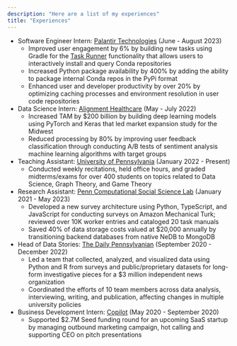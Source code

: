```yaml
---
description: "Here are a list of my experiences"
title: "Experiences"
---
```


- Software Engineer Intern: [Palantir Technologies](https://www.palantir.com/) (June - August 2023)
    - Improved user engagement by 6\% by building new tasks using Gradle for the [Task Runner](https://www.palantir.com/docs/foundry/transforms-python/use-python-libraries/index.html) functionality that allows users to interactively install and query Conda repositories
    - Increased Python package availability by 400% by adding the ability to package internal Conda repos in the PyPi format
    - Enhanced user and developer productivity by over 20% by optimizing caching processes and environment resolution in user code repositories
- Data Science Intern: [Alignment Healthcare](https://www.alignmenthealth.com/) (May - July 2022)
    - Increased TAM by $200 billion by building deep learning models using PyTorch and Keras that led market expansion study for the Midwest
    - Reduced processing by 80% by improving user feedback classification through conducting A/B tests of sentiment analysis machine learning algorithms with target groups
- Teaching Assistant: [University of Pennsylvania](https://www.seas.upenn.edu/) (January 2022 - Present)
    - Conducted weekly recitations, held office hours, and graded midterms/exams for over 400 students on topics related to Data Science, Graph Theory, and Game Theory
- Research Assistant: [Penn Computational Social Science Lab](https://css.seas.upenn.edu/) (January 2021 - May 2023)
    - Developed a new survey architecture using  Python, TypeScript, and JavaScript for conducting surveys on Amazon Mechanical Turk; reviewed over 10K worker entries and cataloged 20 task manuals
    - Saved 40% of data storage costs valued at $20,000 annually by transitioning backend databases from native NeDB to MongoDB
- Head of Data Stories: [The Daily Pennsylvanian](https://www.thedp.com/) (September 2020 - December 2022)
    - Led a team that collected, analyzed, and visualized data using Python and R from surveys and public/proprietary datasets for long-form investigative pieces for a \$3 million independent news organization
    - Coordinated the efforts of 10 team members across data analysis, interviewing, writing, and publication, affecting changes in multiple university policies
- Business Development Intern: [Copilot](https://www.copilotup.com/) (May 2020 - September 2020)
    - Supported $2.7M Seed funding round for an upcoming SaaS startup by managing outbound marketing campaign, hot calling and supporting CEO on pitch presentations

